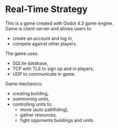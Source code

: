 # Real-Time Strategy

This is a game created with Godot 4.3 game engine.  
Game is client-server and allows users to:
- create an account and log in,
- compete against other players.

The game uses:
- SQLite database,
- TCP with TLS to sign up and in players,
- UDP to communicate in game.

Game mechanics:
- creating building,
- summoning units,
- controlling units to:
  - move (auto pathfiding),
  - gather resources,
  - fight opponents buildings and units.
